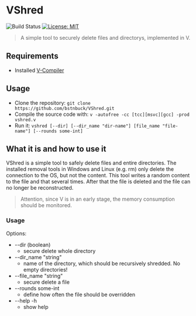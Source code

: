 # VShred

![Build Status](https://github.com/bstnbuck/VShred/workflows/VShred/badge.svg)
[![License: MIT](https://img.shields.io/badge/License-MIT-blue.svg)](https://github.com/bstnbuck/VShred/blob/main/LICENSE)

> A simple tool to securely delete files and directorys, implemented in V.

## Requirements
- Installed [V-Compiler](https://github.com/vlang/v)

## Usage
* Clone the repository: ```git clone https://github.com/bstnbuck/VShred.git``` 
* Compile the source code with: ```v -autofree -cc [tcc][msvc][gcc] -prod vshred.v ``` 
* Run it: ```vshred [--dir] [--dir_name "dir-name"] [file_name "file-name"] [--rounds some-int] ```

## What it is and how to use it
VShred is a simple tool to safely delete files and entire directories. 
The installed removal tools in Windows and Linux (e.g. rm) only delete the connection to the OS, but not the content. 
This tool writes a random content to the file and that several times. After that the file is deleted and the file can no longer be reconstructed. 

> Attention, since V is in an early stage, the memory consumption should be monitored.

### Usage
Options:
* --dir (boolean)                     
    * secure delete whole directory
*  --dir_name "string"       
    * name of the directory, which should be recursively shredded. No empty directories!
*  --file_name "string"      
    * secure delete a file
*  --rounds some-int            
    * define how often the file should be overridden
*  --help -h
    * show help
